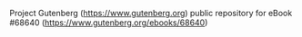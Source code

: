 Project Gutenberg (https://www.gutenberg.org) public repository for
eBook #68640 (https://www.gutenberg.org/ebooks/68640)
